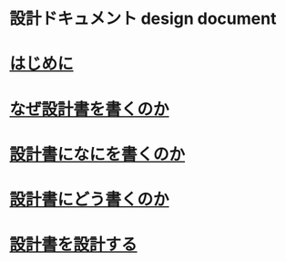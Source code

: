 設計ドキュメント design document
=====

# [はじめに](preface.md "はじめに")

# [なぜ設計書を書くのか](why.md "なぜ設計書を書くのか")

# [設計書になにを書くのか](what.md)

# [設計書にどう書くのか](how.md)

# [設計書を設計する](design.md)



